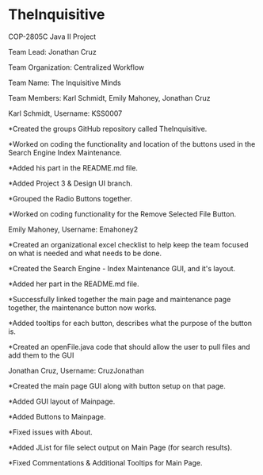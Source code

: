 # TheInquisitive

COP-2805C Java II Project



Team Lead: Jonathan Cruz

Team Organization: Centralized Workflow

Team Name: The Inquisitive Minds

Team Members: Karl Schmidt, Emily Mahoney, Jonathan Cruz



Karl Schmidt, Username: KSS0007

*Created the groups GitHub repository called TheInquisitive.

*Worked on coding the functionality and location of the buttons used in the Search Engine Index Maintenance.

*Added his part in the README.md file.

*Added Project 3 & Design UI branch.

*Grouped the Radio Buttons together.

*Worked on coding functionality for the Remove Selected File Button.



Emily Mahoney, Username: Emahoney2

*Created an organizational excel checklist to help keep the team focused on what is needed and what needs to be done.

*Created the Search Engine - Index Maintenance GUI, and it's layout.

*Added her part in the README.md file.

*Successfully linked together the main page and maintenance page together, the maintenance button now works.

*Added tooltips for each button, describes what the purpose of the button is.

*Created an openFile.java code that should allow the user to pull files and add them to the GUI



Jonathan Cruz, Username: CruzJonathan

*Created the main page GUI along with button setup on that page.

*Added GUI layout of Mainpage.

*Added Buttons to Mainpage.

*Fixed issues with About.

*Added JList for file select output on Main Page (for search results).

*Fixed Commentations & Additional Tooltips for Main Page.